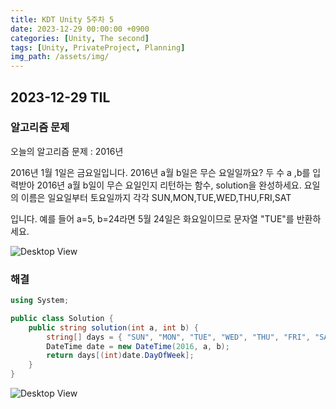 ```yaml
---
title: KDT Unity 5주차 5
date: 2023-12-29 00:00:00 +0900
categories: [Unity, The second]
tags: [Unity, PrivateProject, Planning]
img_path: /assets/img/
---
```


## 2023-12-29 TIL

### 알고리즘 문제

오늘의 알고리즘 문제 : 2016년

2016년 1월 1일은 금요일입니다. 2016년 a월 b일은 무슨 요일일까요? 두 수 a ,b를 입력받아 2016년 a월 b일이 무슨 요일인지 리턴하는 함수, solution을 완성하세요. 요일의 이름은 일요일부터 토요일까지 각각 SUN,MON,TUE,WED,THU,FRI,SAT

입니다. 예를 들어 a=5, b=24라면 5월 24일은 화요일이므로 문자열 "TUE"를 반환하세요.

![Desktop View](test.png)

### 해결

```cs
using System;

public class Solution {
    public string solution(int a, int b) {
        string[] days = { "SUN", "MON", "TUE", "WED", "THU", "FRI", "SAT" };
        DateTime date = new DateTime(2016, a, b);
        return days[(int)date.DayOfWeek];
    }
}
```

![Desktop View](test.png)

